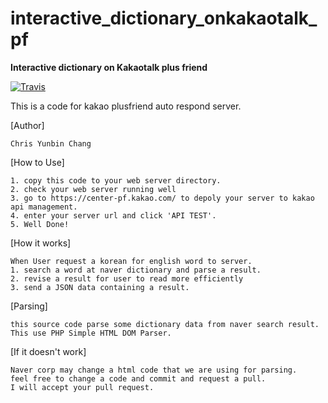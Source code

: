 # interactive_dictionary_onkakaotalk_pf

**Interactive dictionary on Kakaotalk plus friend**

[![Travis](https://img.shields.io/badge/build-unkown-lightgrey.svg)]()

This is a code for kakao plusfriend auto respond server.

[Author]

    Chris Yunbin Chang

    
[How to Use]

    1. copy this code to your web server directory.
    2. check your web server running well
    3. go to https://center-pf.kakao.com/ to depoly your server to kakao api management.
    4. enter your server url and click 'API TEST'.
    5. Well Done!
         
    
    
[How it works]

    When User request a korean for english word to server.
    1. search a word at naver dictionary and parse a result.
	2. revise a result for user to read more efficiently
	3. send a JSON data containing a result.


[Parsing]
	
	this source code parse some dictionary data from naver search result.
	This use PHP Simple HTML DOM Parser.
        
[If it doesn't work]

    Naver corp may change a html code that we are using for parsing.
	feel free to change a code and commit and request a pull.
	I will accept your pull request.